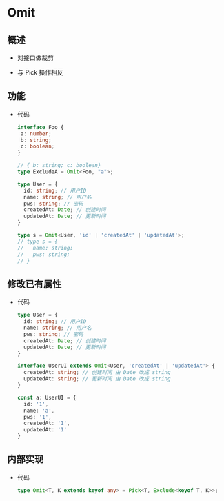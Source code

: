 # Omit

## 概述

*   对接口做裁剪

*   与 Pick 操作相反

## 功能

*   代码

    ```typescript
    interface Foo {
     a: number;
     b: string;
     c: boolean;
    }

    // { b: string; c: boolean}
    type ExcludeA = Omit<Foo, "a">;

    ```

    ```typescript
    type User = {
      id: string; // 用户ID
      name: string; // 用户名
      pws: string; // 密码
      createdAt: Date; // 创建时间
      updatedAt: Date; // 更新时间
    }

    type s = Omit<User, 'id' | 'createdAt' | 'updatedAt'>;
    // type s = {
    //   name: string;
    //   pws: string;
    // }
    ```

## 修改已有属性

*   代码

    ```typescript
    type User = {
      id: string; // 用户ID
      name: string; // 用户名
      pws: string; // 密码
      createdAt: Date; // 创建时间
      updatedAt: Date; // 更新时间
    }

    interface UserUI extends Omit<User, 'createdAt' | 'updatedAt'> {
      createdAt: string; // 创建时间 由 Date 改成 string
      updatedAt: string; // 更新时间 由 Date 改成 string
    }

    const a: UserUI = {
      id: '1',
      name: 'a',
      pws: '1',
      createdAt: '1',
      updatedAt: '1'
    }

    ```

## 内部实现

*   代码

    ```typescript
    type Omit<T, K extends keyof any> = Pick<T, Exclude<keyof T, K>>;
    ```
